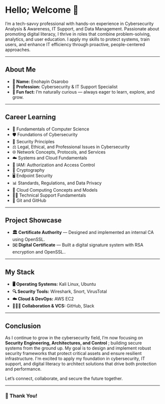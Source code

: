 # Hello; Welcome 👋

I’m a tech-savvy professional with hands-on experience in Cybersecurity Analysis & Awareness, IT Support, and Data Management. Passionate about promoting digital literacy, I thrive in roles that combine problem-solving, analytics, and user education. I apply my skills to protect systems, train users, and enhance IT efficiency through proactive, people-centered approaches.

---

## About Me

- **👤 Name:** Enohayin Osarobo
- **💼 Profession:** Cybersecurity & IT Support Specialist
- **🌱 Fun fact:** I’m naturally curious — always eager to learn, explore, and grow.

---

## Career Learning

- 📘 Fundamentals of Computer Science
- 🛡️ Foundations of Cybersecurity
- 🔐 Security Principles
- ⚖️ Legal, Ethical, and Professional Issues in Cybersecurity
- 🌐 Network Concepts, Protocols, and Services
- ☁️ Systems and Cloud Fundamentals
- 🧾 IAM: Authorization and Access Control
- 🔑 Cryptography
- 🖥️ Endpoint Security
- 📊 Standards, Regulations, and Data Privacy
- 🧰 Cloud Computing Concepts and Models
- 🧑‍💻 Technical Support Fundamentals
- 🔄 Git and GitHub

---

## Project Showcase

- **🏛️ Certificate Authority** — Designed and implemented an internal CA using OpenSSL.
- **✉️ Digital Certificate** — Built a digital signature system with RSA encryption and OpenSSL..

---

## My Stack

- **🖥️ Operating Systems:** Kali Linux, Ubuntu
- **🔍 Security Tools:** Wireshark, Snort, VirusTotal
- **☁️ Cloud & DevOps:** AWS EC2
- **🧑‍🤝‍🧑 Collaboration & VCS:** GitHub, Slack

---

## Conclusion

As I continue to grow in the cybersecurity field, I’m now focusing on **Security Engineering, Architectures, and Control** ; building secure systems from the ground up. My goal is to design and implement robust security frameworks that protect critical assets and ensure resilient infrastructure. I'm excited to apply my foundation in cybersecurity, IT support, and digital literacy to architect solutions that drive both protection and performance.

Let’s connect, collaborate, and secure the future together.

---

### 🙏 Thank You!
